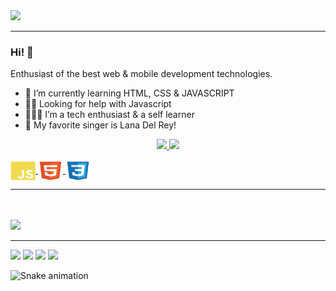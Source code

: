 
 <img height="400em" src="https://i.pinimg.com/originals/39/38/77/3938775fa4484f170466ecfa6da4e662.gif"/>
<hr>

### Hi! 🦄
Enthusiast of the best web & mobile development technologies.

* 🌱 I’m currently learning HTML, CSS & JAVASCRIPT 
* 🤝🏻 Looking for help with Javascript
* 👩🏻‍💻 I’m a tech enthusiast & a self learner
* 🎤 My favorite singer is Lana Del Rey!

<div align="center">
  <a href="https://github.com/iamsandralima">
  <img height="150em" src="https://github-readme-stats.vercel.app/api?username=iamsandralima&show_icons=true&theme=dracula&include_all_commits=true&count_private=true"/>
  <img height="150em" src="https://github-readme-stats.vercel.app/api/top-langs/?username=iamsandralima&layout=compact&langs_count=7&theme=dracula"/>
</div>

<div style="display: inline_block"><br>
  <img align="center" alt="San-Js" height="30" width="40" src="https://raw.githubusercontent.com/devicons/devicon/master/icons/javascript/javascript-plain.svg">
  <img align="center" alt="San-Ts" height="30" width="40" 
  <img align="center" alt="San-HTML" height="30" width="40" src="https://raw.githubusercontent.com/devicons/devicon/master/icons/html5/html5-original.svg">
  <img align="center" alt="San-CSS" height="30" width="40" src="https://raw.githubusercontent.com/devicons/devicon/master/icons/css3/css3-original.svg">
  
  <hr>
<br>
<br>
  <img height="400em" src="https://user-images.githubusercontent.com/89845641/219041405-1247bfad-3566-498d-9e5e-6ef49ed298c1.gif"/>
<hr>

<div> 
  
  <a href="https://www.instagram.com/iamsandralima/" target="_blank"><img src="https://img.shields.io/badge/-Instagram-%23E4405F?style=for-the-badge&logo=instagram&logoColor=white" target="_blank"></a> 
  <a href = "mailto:sandralima.dev@gmail.com"><img src="https://img.shields.io/badge/-Gmail-%23333?style=for-the-badge&logo=gmail&logoColor=white" target="_blank"></a>
  <a href="https://www.linkedin.com/in/sandra-lima-2278443a/" target="_blank"><img src="https://img.shields.io/badge/-LinkedIn-%230077B5?style=for-the-badge&logo=linkedin&logoColor=white" target="_blank"></a> <img height= "150em" src="https://user-images.githubusercontent.com/107657763/180986231-85652612-1a64-493a-b69b-50674a71e663.PNG">

 
  ![Snake animation](https://github.com/iamsandralima/iamsandralima/blob/output/github-contribution-grid-snake.svg)
 
</div>
